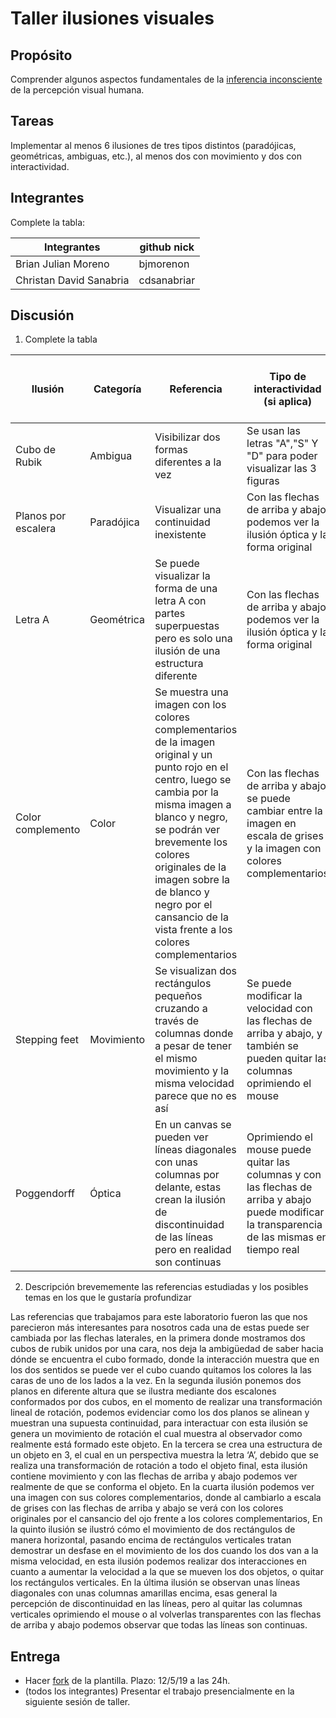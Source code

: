 # Taller ilusiones visuales

## Propósito

Comprender algunos aspectos fundamentales de la [inferencia inconsciente](https://github.com/VisualComputing/Cognitive) de la percepción visual humana.

## Tareas

Implementar al menos 6 ilusiones de tres tipos distintos (paradójicas, geométricas, ambiguas, etc.), al menos dos con movimiento y dos con interactividad.

## Integrantes

Complete la tabla:

|       Integrantes       |  github nick  |
| ----------------------- | ------------- |
|   Brian Julian Moreno   |   bjmorenon   |
| Christan David Sanabria |	 cdsanabriar  |

## Discusión

1. Complete la tabla

|Ilusión|Categoría |Referencia|Tipo de interactividad (si aplica) | URL código base (si aplica) |
|-------------------|----------|-----------|-----------------------------------|-----------------------------|
|Cubo de Rubik|Ambigua|Visibilizar dos formas diferentes a la vez|Se usan las letras "A","S" Y "D" para poder visualizar las 3 figuras|No Aplica|
|Planos por escalera|Paradójica|Visualizar una continuidad inexistente|Con las flechas de arriba y abajo podemos ver la ilusión óptica y la forma original|No Aplica|
|Letra A|Geométrica|Se puede visualizar la forma de una letra A con partes superpuestas pero es solo una ilusión de una estructura diferente|Con las flechas de arriba y abajo podemos ver la ilusión óptica y la forma original|No Aplica|
|Color complemento|Color|Se muestra una imagen con los colores complementarios de la imagen original y un punto rojo en el centro, luego se cambia por la misma imagen a blanco y negro, se podrán ver brevemente los colores originales de la imagen sobre la de blanco y negro por el cansancio de la vista frente a los colores complementarios|Con las flechas de arriba y abajo se puede cambiar entre la imagen en escala de grises y la imagen con colores complementarios|No Aplica|
|Stepping feet|Movimiento|Se visualizan dos rectángulos pequeños cruzando a través de columnas donde a pesar de tener el mismo movimiento y la misma velocidad parece que no es así|Se puede modificar la velocidad con las flechas de arriba y abajo, y también se pueden quitar las columnas oprimiendo el mouse|No Aplica|
|Poggendorff|Óptica|En un canvas se pueden ver líneas diagonales con unas columnas por delante, estas crean la ilusión de discontinuidad de las líneas pero en realidad son continuas|Oprimiendo el mouse puede quitar las columnas y con las flechas de arriba y abajo puede modificar la transparencia de las mismas en tiempo real|No Aplica|


2. Descripción brevememente las referencias estudiadas y los posibles temas en los que le gustaría profundizar

Las referencias que trabajamos para este laboratorio fueron las que nos parecieron más interesantes para nosotros cada una de estas puede ser cambiada por las flechas laterales, en la primera donde mostramos dos cubos de rubik unidos por una cara, nos deja la ambigüedad de saber hacia dónde se encuentra el cubo formado, donde la interacción muestra que en los dos sentidos se puede ver el cubo cuando quitamos los colores la las caras de uno de los lados a la vez. En la segunda ilusión ponemos dos planos en diferente altura que se ilustra mediante dos escalones conformados por dos cubos, en el momento de realizar una transformación lineal de rotación, podemos evidenciar como los dos planos se alinean y muestran una supuesta continuidad, para interactuar con esta ilusión se genera un movimiento de rotación el cual muestra al observador como realmente está formado este objeto. En la tercera se crea una estructura de un objeto en 3, el cual en un perspectiva muestra la letra ‘A’, debido que se realiza una transformación de rotación a todo el objeto final, esta ilusión contiene movimiento y con las flechas de arriba y abajo podemos ver realmente de que se conforma el objeto. En la cuarta ilusión podemos ver una imagen con sus colores complementarios, donde al cambiarlo a escala de grises con las flechas de arriba y abajo se verá con los colores originales por el cansancio del ojo frente a los colores complementarios,  En la quinto ilusión se ilustró cómo el movimiento de dos rectángulos de manera horizontal, pasando encima de rectángulos verticales tratan demostrar un desfase en el movimiento de los dos cuando los dos van a la misma velocidad, en esta ilusión podemos realizar dos interacciones en cuanto a aumentar la velocidad a la que se mueven los dos objetos, o quitar los rectángulos verticales. En la última ilusión se observan unas líneas diagonales con unas columnas amarillas encima, esas general la percepción de discontinuidad en las líneas, pero al quitar las columnas verticales oprimiendo el mouse o al volverlas transparentes con las flechas de arriba y abajo podemos observar que todas las líneas son continuas.


## Entrega

* Hacer [fork](https://help.github.com/articles/fork-a-repo/) de la plantilla. Plazo: 12/5/19 a las 24h.
* (todos los integrantes) Presentar el trabajo presencialmente en la siguiente sesión de taller.

